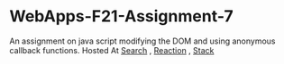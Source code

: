 # WebApps-F21-Assignment-7
An assignment on java script modifying the DOM and using anonymous callback functions.
Hosted At [Search](https://44-563-webapps-f21.github.io/webapps-f21-assignment-7-vanamamohith/search.html) , [Reaction](https://44-563-webapps-f21.github.io/webapps-f21-assignment-7-vanamamohith/reaction.html) , [Stack](https://44-563-webapps-f21.github.io/webapps-f21-assignment-7-vanamamohith/stack.html)
